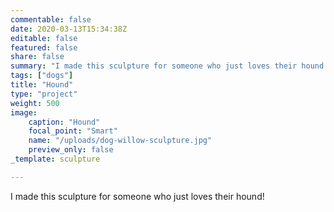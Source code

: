 ```yaml
---
commentable: false
date: 2020-03-13T15:34:38Z
editable: false
featured: false
share: false
summary: "I made this sculpture for someone who just loves their hound!"
tags: ["dogs"]
title: "Hound"
type: "project"
weight: 500
image: 
    caption: "Hound"
    focal_point: "Smart"
    name: "/uploads/dog-willow-sculpture.jpg"
    preview_only: false
_template: sculpture

---
```

I made this sculpture for someone who just loves their hound!
